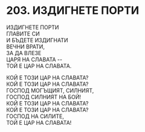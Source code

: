 # 203. ИЗДИГНЕТЕ ПОРТИ  
  
ИЗДИГНЕТЕ ПОРТИ  
ГЛАВИТЕ СИ  
И БЪДЕТЕ ИЗДИГНАТИ  
ВЕЧНИ ВРАТИ,  
ЗА ДА ВЛЕЗЕ  
ЦАРЯ НА СЛАВАТА --  
ТОЙ Е ЦАР НА СЛАВАТА.  
  
КОЙ Е ТОЗИ ЦАР НА СЛАВАТА?  
КОЙ Е ТОЗИ ЦАР НА СЛАВАТА?  
ГОСПОД МОГЪЩИЯТ, СИЛНИЯТ,  
ГОСПОД СИЛНИЯТ НА БОЙ!  
КОЙ Е ТОЗИ ЦАР НА СЛАВАТА?  
КОЙ Е ТОЗИ ЦАР НА СЛАВАТА?  
ГОСПОД НА СИЛИТЕ,  
ТОЙ Е ЦАР НА СЛАВАТА!  


<DownloadsButton pdf="/pdf/203-izdignete-porti.pdf" />

<DownloadChordsButton pdf="/chords/203-izdignete-porti_akord.pdf"/>
